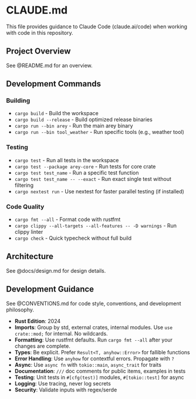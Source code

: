 # CLAUDE.md

This file provides guidance to Claude Code (claude.ai/code) when working with code in this repository.

## Project Overview

See @README.md for an overview.

## Development Commands

### Building

- `cargo build` - Build the workspace
- `cargo build --release` - Build optimized release binaries
- `cargo run --bin arey` - Run the main arey binary
- `cargo run --bin tool_weather` - Run specific tools (e.g., weather tool)

### Testing

- `cargo test` - Run all tests in the workspace
- `cargo test --package arey-core` - Run tests for core crate
- `cargo test test_name` - Run a specific test function
- `cargo test test_name -- --exact` - Run exact single test without filtering
- `cargo nextest run` - Use nextest for faster parallel testing (if installed)

### Code Quality

- `cargo fmt --all` - Format code with rustfmt
- `cargo clippy --all-targets --all-features -- -D warnings` - Run clippy linter
- `cargo check` - Quick typecheck without full build

## Architecture

See @docs/design.md for design details.

## Development Guidance

See @CONVENTIONS.md for code style, conventions, and development philosophy.

- **Rust Edition**: 2024
- **Imports**: Group by std, external crates, internal modules. Use `use crate::mod;` for internal. No wildcards.
- **Formatting**: Use rustfmt defaults. Run `cargo fmt --all` after your changes
  are complete.
- **Types**: Be explicit. Prefer `Result<T, anyhow::Error>` for fallible functions
- **Error Handling**: Use `anyhow` for contextful errors. Propagate with `?`
- **Async**: Use `async fn` with `tokio::main`, `async_trait` for traits
- **Documentation**: `///` doc comments for public items, examples in tests
- **Testing**: Unit tests in `#[cfg(test)]` modules, `#[tokio::test]` for async
- **Logging**: Use tracing, never log secrets
- **Security**: Validate inputs with regex/serde
